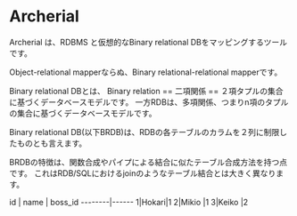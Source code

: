 Archerial
=========

Archerial は、RDBMS と仮想的なBinary relational DBをマッピングするツールです。

Object-relational mapperならぬ、Binary relational-relational mapperです。

Binary relational DBとは、
Binary relation == 二項関係 == ２項タプルの集合
に基づくデータベースモデルです。
一方RDBは、多項関係、つまりn項のタプルの集合に基づくデータベースモデルです。

Binary relational DB(以下BRDB)は、RDBの各テーブルのカラムを２列に制限したものとも言えます。

BRDBの特徴は、関数合成やパイプによる結合に似たテーブル合成方法を持つ点です。
これはRDB/SQLにおけるjoinのようなテーブル結合とは大きく異なります。


id | name | boss_id
--------|------
1|Hokari|1
2|Mikio |1
3|Keiko |2